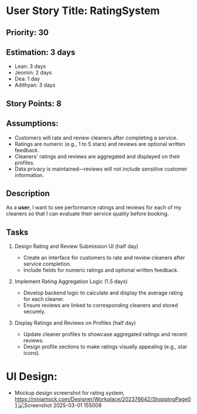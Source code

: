 # User Story Title: RatingSystem

## Priority: 30

## Estimation: 3 days  
- Lean: 3 days
- Jeomin: 2 days  
- Dea: 1 day  
- Adithyan: 3 days  

## Story Points: 8

## Assumptions:
- Customers will rate and review cleaners after completing a service.  
- Ratings are numeric (e.g., 1 to 5 stars) and reviews are optional written feedback.  
- Cleaners' ratings and reviews are aggregated and displayed on their profiles.  
- Data privacy is maintained—reviews will not include sensitive customer information.  

## Description
As a **user**, I want to see performance ratings and reviews for each of my cleaners so that I can evaluate their service quality before booking.

## Tasks
1. Design Rating and Review Submission UI (half day)
   - Create an interface for customers to rate and review cleaners after service completion.
   - Include fields for numeric ratings and optional written feedback.

2. Implement Rating Aggregation Logic (1.5 days)
   - Develop backend logic to calculate and display the average rating for each cleaner.
   - Ensure reviews are linked to corresponding cleaners and stored securely.

3. Display Ratings and Reviews on Profiles (half day)
   - Update cleaner profiles to showcase aggregated ratings and recent reviews.
   - Design profile sections to make ratings visually appealing (e.g., star icons).


# UI Design:
* Mockup design screenshot for rating system, https://ninjamock.com/Designer/Workplace/202376642/ShoppingPage01
![Screenshot 2025-03-01 155008](https://github.com/user-attachments/assets/32ad9f2d-b75b-4072-ad48-b00713d4b196)



